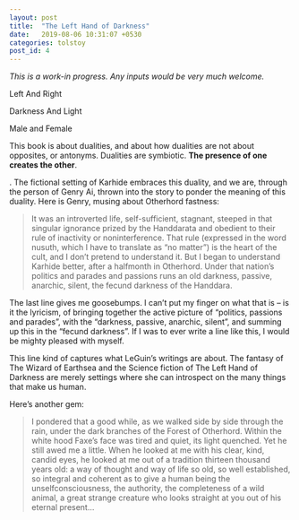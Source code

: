 ```yaml
---
layout: post
title:  "The Left Hand of Darkness"
date:   2019-08-06 10:31:07 +0530
categories: tolstoy
post_id: 4
---
```


*This is a work-in progress. Any inputs would be very much welcome.*

Left And Right  

Darkness And Light  

Male and Female  

This book is about dualities, and about how dualities are not about opposites, or antonyms. Dualities are symbiotic. **The presence of one creates the other**.  

. The fictional setting of Karhide embraces this duality, and we are, through the person of Genry Ai, thrown into the story to ponder the meaning of this duality. Here is Genry, musing about Otherhord fastness:  

> It was an introverted life, self-sufficient, stagnant, steeped in that singular ignorance prized by the Handdarata and obedient to their rule of inactivity or noninterference. That rule (expressed in the word nusuth, which I have to translate as “no matter”) is the heart of the cult, and I don’t pretend to understand it. But I began to understand Karhide better, after a halfmonth in Otherhord. Under that nation’s politics and parades and passions runs an old darkness, passive, anarchic, silent, the fecund darkness of the Handdara.  

The last line gives me goosebumps. I can’t put my finger on what that is – is it the lyricism, of bringing together the active picture of “politics, passions and parades”, with the “darkness, passive, anarchic, silent”, and summing up this in the “fecund darkness”. If I was to ever write a line like this, I would be mighty pleased with myself.  

This line kind of captures what LeGuin’s writings are about. The fantasy of The Wizard of Earthsea and the Science fiction of The Left Hand of Darkness are merely settings where she can introspect on the many things that make us human.  

Here’s another gem:  

> I pondered that a good while, as we walked side by side through the rain, under the dark branches of the Forest of Otherhord. Within the white hood Faxe’s face was tired and quiet, its light quenched. Yet he still awed me a little. When he looked at me with his clear, kind, candid eyes, he looked at me out of a tradition thirteen thousand years old: a way of thought and way of life so old, so well established, so integral and coherent as to give a human being the unselfconsciousness, the authority, the completeness of a wild animal, a great strange creature who looks straight at you out of his eternal present… 
